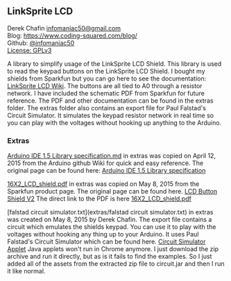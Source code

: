 ## LinkSprite LCD ##
Derek Chafin <infomaniac50@gmail.com>  
Blog: https://www.coding-squared.com/blog/  
Github: [@infomaniac50](https://github.com/infomaniac50/)  
[License: GPLv3](LICENSE.md)  

A library to simplify usage of the LinkSprite LCD Shield.
This library is used to read the keypad buttons on the LinkSprite LCD Shield. I bought my shields from Sparkfun but you can go here to see the documentation: [LinkSprite LCD Wiki](http://linksprite.com/wiki/index.php5?title=16_X_2_LCD_Keypad_Shield_for_Arduino_V2). The buttons are all tied to A0 through a resistor network. I have included the schematic PDF from Sparkfun for future reference. The PDF and other documentation can be found in the extras folder. The extras folder also contains an export file for Paul Falstad's Circuit Simulator. It simulates the keypad resistor network in real time so you can play with the voltages without hooking up anything to the Arduino.

### Extras ###
[Arduino IDE 1.5 Library specification.md](extras/Arduino%20IDE%201.5%20Library%20specification.md) in extras was copied on  April 12, 2015 from the Arduino github Wiki for quick and easy reference. The original page can be found here: [Arduino IDE 1.5 Library specification](https://github.com/arduino/Arduino/wiki/Arduino-IDE-1.5:-Library-specification)

[16X2_LCD_shield.pdf](extras/16X2_LCD_shield.pdf) in extras was copied on May 8, 2015 from the Sparkfun product page. The original page can be found here. [LCD Button Shield V2](https://www.sparkfun.com/products/13293) The direct link to the PDF is here [16X2_LCD_shield.pdf](https://cdn.sparkfun.com/datasheets/Dev/Arduino/Shields/16X2_LCD_shield.pdf)

[falstad circuit simulator.txt](extras/falstad circuit simulator.txt) in extras was created on May 8, 2015 by Derek Chafin. The export file contains a circuit which emulates the shields keypad. You can use it to play with the voltages without hooking any thing up to your Arduino. It uses Paul Falstad's Circuit Simulator which can be found here. [Circuit Simulator Applet](http://www.falstad.com/circuit/) Java applets won't run in Chrome anymore. I just download the zip archive and run it directly, but as is it fails to find the examples. So I just added all of the assets from the extracted zip file to circuit.jar and then I run it like normal.